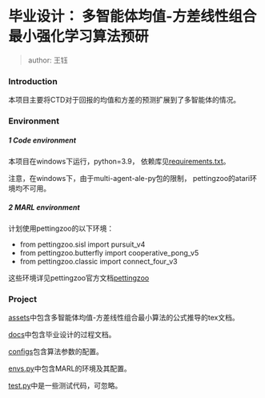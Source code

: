 # 毕业设计： 多智能体均值-方差线性组合最小强化学习算法预研

> author: 王钰

### Introduction

本项目主要将CTD对于回报的均值和方差的预测扩展到了多智能体的情况。

### Environment

##### 1 Code environment
本项目在windows下运行，python=3.9，
依赖库见[requirements.txt](requirements.txt)。

注意，在windows下，由于multi-agent-ale-py包的限制，
pettingzoo的atari环境均不可用。

##### 2 MARL environment

计划使用pettingzoo的以下环境：

* from pettingzoo.sisl import pursuit_v4
* from pettingzoo.butterfly import cooperative_pong_v5
* from pettingzoo.classic import connect_four_v3

这些环境详见pettingzoo官方文档[pettingzoo](https://pettingzoo.farama.org/)

### Project

[assets](./assets)中包含多智能体均值-方差线性组合最小算法的公式推导的tex文档。

[docs](./docs)中包含毕业设计的过程文档。

[configs](./configs)包含算法参数的配置。

[envs.py](./envs.py)中包含MARL的环境及其配置。

[test.py](./tests.py)中是一些测试代码，可忽略。




